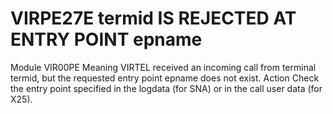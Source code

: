 # VIRPE27E termid IS REJECTED AT ENTRY POINT epname
Module
    VIR00PE
Meaning
    VIRTEL received an incoming call from terminal termid, but the requested entry point epname does not exist.
Action
    Check the entry point specified in the logdata (for SNA) or in the call user data (for X25).
